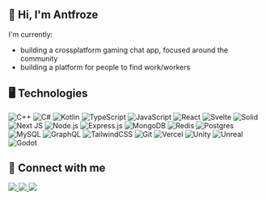 ## 👋 Hi, I'm Antfroze

I'm currently:

- building a crossplatform gaming chat app, focused around the community
- building a platform for people to find work/workers

## 🖥️ Technologies

![C++](https://img.shields.io/badge/c++-272b33?style=for-the-badge&logo=cplusplus&logoColor=5E97D0)
![C#](https://img.shields.io/badge/csharp-272b33?style=for-the-badge&logo=csharp&logoColor=A179DC)
![Kotlin](https://img.shields.io/badge/kotlin-272b33?style=for-the-badge&logo=kotlin)
![TypeScript](https://img.shields.io/badge/typescript-272b33?logo=typescript&style=for-the-badge)
![JavaScript](https://img.shields.io/badge/javascript-272b33?logo=javascript&style=for-the-badge)
![React](https://img.shields.io/badge/react-272b33?logo=react&logoColor=61dbfb&style=for-the-badge)
![Svelte](https://img.shields.io/badge/svelte-272b33?logo=svelte&style=for-the-badge)
![Solid](https://img.shields.io/badge/solid-272b33?logo=solid&logoColor=446b9e&style=for-the-badge)
![Next JS](https://img.shields.io/badge/next-272b33?style=for-the-badge&logo=next.js&logoColor=white) 
![Node.js](https://img.shields.io/badge/node.js-272b33?logo=node.js&logoColor=6bbf47&style=for-the-badge)
![Express.js](https://img.shields.io/badge/express-272b33?logo=express&logoColor=white&style=for-the-badge)
![MongoDB](https://img.shields.io/badge/mongodb-272b33?logo=mongodb&logoColor=4aae3e&style=for-the-badge)
![Redis](https://img.shields.io/badge/redis-272b33?logo=redis&style=for-the-badge)
![Postgres](https://img.shields.io/badge/PostgreSQL-272b33?style=for-the-badge&logo=postgresql)
![MySQL](https://img.shields.io/badge/mysql-272b33?style=for-the-badge&logo=mysql)
![GraphQL](https://img.shields.io/badge/graphql-272b33?style=for-the-badge&logo=graphql&logoColor=e535ab)
![TailwindCSS](https://img.shields.io/badge/tailwindcss-272b33?style=for-the-badge&logo=tailwind-css) 
![Git](https://img.shields.io/badge/git-272b33?style=for-the-badge&logo=git) 
![Vercel](https://img.shields.io/badge/vercel-272b33?style=for-the-badge&logo=vercel) 
![Unity](https://img.shields.io/badge/unity-272b33?style=for-the-badge&logo=unity) 
![Unreal](https://img.shields.io/badge/unreal-272b33?style=for-the-badge&logo=unrealengine) 
![Godot](https://img.shields.io/badge/godot-272b33?style=for-the-badge&logo=godotengine) 

## 🥶 Connect with me
<a target="_blank" href="https://antfroze.me">
  <img src="https://img.shields.io/badge/portfolio-272b33?logo=vercel&style=for-the-badge">
</a>
<a target="_blank" href="https://youtube.com/c/antfroze">
  <img src="https://img.shields.io/badge/youtube-272b33?logo=youtube&logoColor=FF0000&style=for-the-badge">
</a>
<a target="_blank" href="https://twitter.com/antfroze">
  <img src="https://img.shields.io/badge/twitter-272b33?logo=twitter&logoColor=1d9bf0&style=for-the-badge">
</a>
